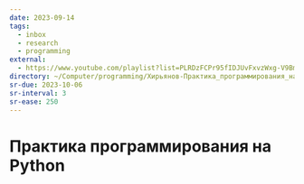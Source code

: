 ```yaml
---
date: 2023-09-14
tags:
  - inbox
  - research
  - programming
external:
  - https://www.youtube.com/playlist?list=PLRDzFCPr95fIDJUvFxvzWxg-V9BmZlMMe
directory: ~/Computer/programming/Хирьянов-Практика_программирования_на_Python/
sr-due: 2023-10-06
sr-interval: 3
sr-ease: 250
---
```


# Практика программирования на Python


